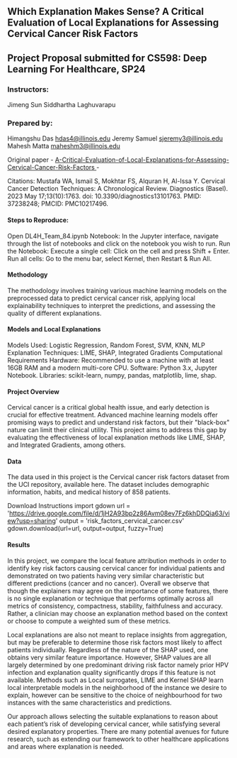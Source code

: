 ## Which Explanation Makes Sense? A Critical Evaluation of Local Explanations for Assessing Cervical Cancer Risk Factors


## Project Proposal submitted for CS598: Deep Learning For Healthcare, SP24



### Instructors:
Jimeng Sun
Siddhartha Laghuvarapu



### Prepared by:
Himangshu Das 				hdas4@illinois.edu
Jeremy Samuel 				sjeremy3@illinois.edu
Mahesh Matta 				maheshm3@illinois.edu


Original paper - [A-Critical-Evaluation-of-Local-Explanations-for-Assessing-Cervical-Cancer-Risk-Factors ](https://github.com/cwayad/Local-Explanations-for-Cervical-Cancer)- 

Citations: 
Mustafa WA, Ismail S, Mokhtar FS, Alquran H, Al-Issa Y. Cervical Cancer Detection Techniques: A Chronological Review. Diagnostics (Basel). 2023 May 17;13(10):1763. doi: 10.3390/diagnostics13101763. PMID: 37238248; PMCID: PMC10217496.

#### Steps to Reproduce:
Open DL4H_Team_84.ipynb Notebook:
In the Jupyter interface, navigate through the list of notebooks and click on the notebook you wish to run.
Run the Notebook:
Execute a single cell: Click on the cell and press Shift + Enter.
Run all cells: Go to the menu bar, select Kernel, then Restart & Run All.

#### Methodology
The methodology involves training various machine learning models on the preprocessed data to predict cervical cancer risk, applying local explainability techniques to interpret the predictions, and assessing the quality of different explanations.

#### Models and Local Explanations
Models Used: Logistic Regression, Random Forest, SVM, KNN, MLP
Explanation Techniques: LIME, SHAP, Integrated Gradients
Computational Requirements
Hardware: Recommended to use a machine with at least 16GB RAM and a modern multi-core CPU.
Software: Python 3.x, Jupyter Notebook.
Libraries: scikit-learn, numpy, pandas, matplotlib, lime, shap.

#### Project Overview
Cervical cancer is a critical global health issue, and early detection is crucial for effective treatment. Advanced machine learning models offer promising ways to predict and understand risk factors, but their "black-box" nature can limit their clinical utility. This project aims to address this gap by evaluating the effectiveness of local explanation methods like LIME, SHAP, and Integrated Gradients, among others.

#### Data
The data used in this project is the Cervical cancer risk factors dataset from the UCI repository, available here. The dataset includes demographic information, habits, and medical history of 858 patients.

Download Instructions
import gdown url = 'https://drive.google.com/file/d/1jH2A93bp2z86Avm08ev7Fz6khDDQia63/view?usp=sharing'
output = 'risk_factors_cervical_cancer.csv'
gdown.download(url=url, output=output, fuzzy=True)

#### Results

In this project, we compare the local feature attribution methods
in order to identify key risk factors causing cervical cancer for individual patients and
demonstrated on two patients having very similar characteristic but different predictions
(cancer and no cancer). Overall we observe that though the explainers may agree on the
importance of some features, there is no single explanation or technique that performs
optimally across all metrics of consistency, compactness, stability, faithfulness and accuracy.
Rather, a clinician may choose an explanation method based on the context or choose to
compute a weighted sum of these metrics.

Local explanations are also
not meant to replace insights from aggregation, but may be preferable to determine those
risk factors most likely to affect patients individually.
Regardless of the nature of the SHAP used, one obtains very similar feature importance.
However, SHAP values are all largely determined by one predominant driving risk factor
namely prior HPV infection and explanation quality significantly drops if this feature is
not available. Methods such as Local surrogates, LIME and Kernel SHAP learn local
interpretable models in the neighborhood of the instance we desire to explain, however can
be sensitive to the choice of neighbourhood for two instances with the same characteristics
and predictions. 

Our approach allows selecting the suitable explanations to reason about each patient’s
risk of developing cervical cancer, while satisfying several desired explanatory properties.
There are many potential avenues for future research, such as extending our framework
to other healthcare applications and areas where explanation is needed. 
